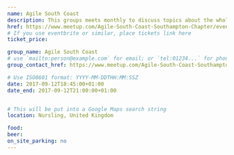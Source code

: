 ```yaml
---
name: Agile South Coast
description: This groups meets monthly to discuss topics about the whole Agile Experience within local technical organisations and people in the Southampton / Hampshire area. This month's talk is Making Distributed Retrospectives More Engaging - with John Barratt.
href: https://www.meetup.com/Agile-South-Coast-Southampton-Chapter/events/233596947/
# If you use eventbrite or similar, place tickets link here
ticket_price:

group_name: Agile South Coast
# use `mailto:person@example.com` for email; or `tel:01234...` for phone, or `http://...` for web
group_contact_href: https://www.meetup.com/Agile-South-Coast-Southampton-Chapter/

# Use ISO8601 format: YYYY-MM-DDTHH:MM:SSZ
date: 2017-09-12T18:45:00+01:00
date_end: 2017-09-12T21:00:00+01:00


# This will be put into a Google Maps search string
location: Nursling, United Kingdom

food:
beer:
on_site_parking: no
---
```

